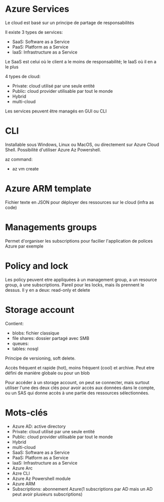 # Azure Services

Le cloud est basé sur un principe de partage de responsabilités

Il existe 3 types de services:

- SaaS: Software as a Service
- PaaS: Platform as a Service
- IaaS: Infrastructure as a Service

Le SaaS est celui où le client a le moins de responsabilité; le IaaS où il en a le plus

4 types de cloud: 

- Private: cloud utilisé par une seule entité
- Public: cloud provider utilisable par tout le monde
- Hybrid
- multi-cloud

Les services peuvent être managés en GUI ou CLI

# CLI

Installable sous Windows, Linux ou MacOS, ou directement sur Azure Cloud Shell. Possibilité d'utiliser Azure Az Powershell.

az command:
- az vm create

# Azure ARM template  

Fichier texte en JSON pour déployer des ressources sur le cloud (infra as code)

# Managements groups

Permet d'organiser les subscriptions pour facilier l'application de polices Azure par exemple

# Policy and lock

Les policy peuvent etre appliquées à un management group, a un resource group, à une subscriptions. Pareil pour les locks, mais ils prennent le dessus. Il y en a deux: read-only et delete

# Storage account

Contient:
- blobs: fichier classique
- file shares: dossier partagé avec SMB
- queues: 
- tables: nosql

Principe de versioning, soft delete.

Accès fréquent et rapide (hot), moins fréquent (cool) et archive. Peut etre défini de maniére globale ou pour un blob

Pour accéder à un storage account, on peut se connecter, mais surtout utiliser l'une des deux clés pour avoir accès aux données dans le compte, ou un SAS qui donne accès à une partie des ressources sélectionnées.

# Mots-clés

- Azure AD: active directory
- Private: cloud utilisé par une seule entité
- Public: cloud provider utilisable par tout le monde
- Hybrid
- multi-cloud
- SaaS: Software as a Service
- PaaS: Platform as a Service
- IaaS: Infrastructure as a Service
- Azure Arc
- Azre CLI
- Azure Az Powershell module
- Azure ARM
- Subscriptions: abonnement Azure(1 subscriptions par AD mais un AD peut avoir plusieurs subscriptions)